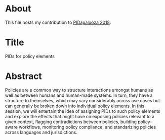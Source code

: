 # About

This file hosts my contribution to [PIDapalooza 2018](https://doi.org/10.5438/11.0002).

# Title

PIDs for policy elements

# Abstract

Policies are a common way to structure interactions amongst humans as well as between humans and human-made systems. In turn, they have a structure to themselves, which may vary considerably across use cases but can generally be broken down into individual policy elements. In this session, we will entertain the idea of assigning PIDs to such policy elements and explore the effects that might have on exposing policies relevant to a given context, flagging contradictions between policies, building policy-aware workflows, monitoring policy compliance, and standarizing policies across languages and jurisdictions.



